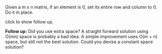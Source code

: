 Given a m x n matrix, if an element is 0, set its entire row and column to 0. Do it in place.

click to show follow up.

**Follow up:**
Did you use extra space?
A straight forward solution using O(mn) space is probably a bad idea.
A simple improvement uses O(m + n) space, but still not the best solution.
Could you devise a constant space solution?

